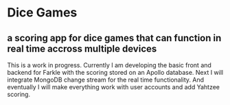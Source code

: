 # Dice Games 

## a scoring app for dice games that can function in real time accross multiple devices

This is a work in progress. Currently I am developing the basic front and backend for Farkle with the scoring stored on an Apollo database. Next I will integrate MongoDB change stream for the real time functionality. And eventually I will make everything work with user accounts and add Yahtzee scoring.




